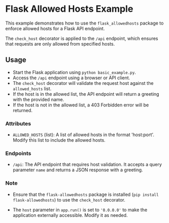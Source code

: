 
# Flask Allowed Hosts Example

This example demonstrates how to use the `flask_allowedhosts` package to enforce allowed hosts for a Flask API endpoint.

The `check_host` decorator is applied to the `/api` endpoint, which ensures that requests are only allowed from specified hosts.

## Usage

- Start the Flask application using `python basic_example.py`.
- Access the `/api` endpoint using a browser or API client.
- The `check_host` decorator will validate the request host against the `allowed_hosts` list.
- If the host is in the allowed list, the API endpoint will return a greeting with the provided name.
- If the host is not in the allowed list, a 403 Forbidden error will be returned.

### Attributes

- `ALLOWED_HOSTS` (list): A list of allowed hosts in the format 'host:port'. Modify this list to include the allowed hosts.

### Endpoints

- `/api`: The API endpoint that requires host validation. It accepts a query parameter `name` and returns a JSON response with a greeting.

### Note

- Ensure that the `flask-allowedhosts` package is installed (`pip install flask-allowedhosts`) to use the `check_host` decorator.

- The `host` parameter in `app.run()` is set to `'0.0.0.0'` to make the application externally accessible. Modify it as needed.
